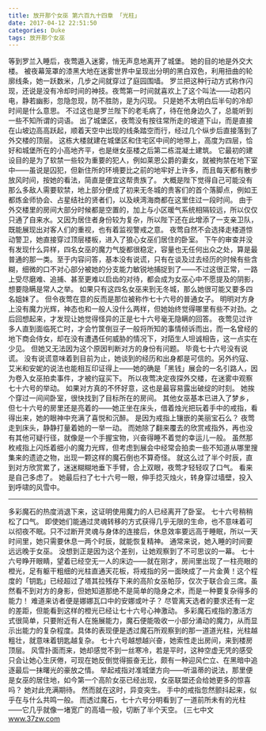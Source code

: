 ```yaml
---
title: 放开那个女巫 第六百九十四章 「光柱」
date: 2017-04-12 22:51:50
categories: Duke
tags: 放开那个女巫
---
```


等到罗兰入睡后，夜莺遁入迷雾，悄无声息地离开了城堡。
她的目的地是外交大楼。
被夜幕笼罩的漆黑大地在迷雾世界中呈现出分明的黑白双色，利用扭曲的轮廓线条，她一跃数米，几步之间就穿过了庭园围墙。
罗兰把这种行动方式称作闪现，还说是没有冷却时间的神技。夜莺第一时间就喜欢上了这个叫法——动若闪电，静若幽影，忽隐忽现，防不胜防，是为闪现。
只是她不太明白后半句的冷却时间是什么意思。
不过这也是罗兰陛下的老毛病了，待在他身边久了，总能听到一些不知所谓的词语。
出了城堡区，夜莺没有按往常所走的坡道下山，而是直接在山坡边高高跃起，顺着天空中出现的线条踏空而行，经过几个纵步后直接落到了外交楼的顶层。
这栋大楼就建在城堡区和住宅区中间的地带上，高度为四层，恰好和城堡所在的小高地齐平，也是继女巫楼之后第二栋混凝土建筑。
它最初的建设目的是为了软禁一些较为重要的犯人，例如莱恩公爵的妻女，就被拘禁在地下室中——虽说是囚犯，但新住所的环境要比之前的地牢好上许多，而且每天都有散步放风时间，按她的看法，简直是便宜这帮贵族了。
大概是陛下觉得自己可能没有那么多敌人需要软禁，地上部分便成了初来无冬城的贵客们的首个落脚点，例如王都炼金师协会、占星结社的贤者们，以及峡湾海商都在这里住过一段时间。
由于外交楼里的房间大部分时候都是空置的，加上与小区暖气系统相隔较远，所以仅仅只通了自来水。又因为居住者身份较为复杂，所以陛下还在此增添了一支亲卫队，既能展现出对客人们的重视，也有着监视警戒之意。
夜莺自然不会选择走楼道惊动警卫，她直接穿过顶层楼板，进入了狼心女巫们居住的卧室。
下午的审查并没有发现什么异样，四名女巫的魔力气旋都很稳定，容量也无任何出众之处，算是最普通的那一类。至于内容问答，基本没有说谎，只有在谈及过去经历的时候有些含糊，细微的口不对心部分被她的分支能力敏锐地捕捉到了——不过这很正常，一路上受尽磨难、追捕、甚至更难以启齿的对待，都会成为女巫心中不愿提及的阴影，想要隐瞒是常人之举。
如果只有这四名女巫来到无冬城，那么她很可能又要多四名姐妹了。
但令夜莺在意的反而是那位被称作七十六号的普通女子。
明明对方身上没有魔力光辉，神态也和一般人没什么两样，但她始终觉得哪里有些不对劲。之后回想起来，才发现让她觉得怪异的正是七十六号毫无隐瞒的回答。
夜莺见过许多人直到面临死亡时，才会竹筐倒豆子一般将所知的事情倾诉而出，而一名曾经的地下商会侍女，却在没有遭遇任何威胁的情况下，对陌生人坦诚相告，这一点实在少见。
但她又无法因为这个原因判断对方的身份有问题。
毕竟七十六号没有说谎。
没有说谎意味着到目前为止，她谈到的经历和出身都是可信的。另外约寇、艾米和安妮的说法也能相互印证得上——她的确是「黑钱」展会的一名引路人，因为卷入女巫拍卖事件，才被约寇买下。
所以夜莺决定夜探外交楼，在迷雾中观察七十六号的举动。
如果对方真的不怀好意，这也是最容易露出破绽的时刻。
她挨个穿过一间间卧室，很快找到了目标所在的房间。
其他女巫基本已进入了梦乡，但七十六号的房里还是亮着的——她正坐在床头，借着烛光把玩着手中的戒指，看得出来，她的眼神中充满了喜悦和沉醉。
是因为戒指上镶嵌的美丽宝石么？
夜莺走到床头，静静打量着她的一举一动。
而她除了翻来覆去的欣赏戒指外，再也没有其他可疑行径，就像是一个手握宝物，兴奋得睡不着觉的幸运儿一般。
虽然那枚戒指上闪烁着细小的魔力光辉，但考虑到展会中经常会拍卖一些不知道从哪里搜集来的遗迹之物，出现一颗这样的魔石倒也不算奇怪。
就这么过了半个时辰，直到对方欣赏累了，迷迷糊糊地垂下手臂，合上双眼，夜莺才轻轻叹了口气。
看来是自己多虑了。
她最后扫了七十六号一眼，伸手捻灭烛火，转身穿过墙壁，投入到呼啸的风雪中。
*******************
多彩魔石的热度消退下来，这证明使用魔力的人已经离开了卧室。
七十六号稍稍松了口气。
即使她们能通过灵魂转移的方式获得几乎无限的生命，也不意味着可以彻夜不眠。只不过断开灵魂与身体的连接后，休息效率要远高于睡眠，所以一天时间里，她只需要休息一两个时辰，就能恢复精神。
通常来说，她入睡的时间要远远晚于女巫。
没想到正是因为这个差别，让她观察到了不可思议的一幕。
七十六号睁开眼睛，望着已经空无一人的床边——就在刚才，房间里出现了一柱亮眼的橙光，足有躯干粗细的光柱直通天花板，将戒指的另一面映成了一片金黄！这个程度的「钥匙」已经超过了塔其拉残存下来的高阶女巫帕莎，仅次于联合会三席。虽然看不到对方的身影，但她知道那绝不是简单的隐身之术，而是一种要复杂得多的能力！
难道来访者便是娜娜瓦口中的安娜或叶子？
尽管离天选者的要求还有一定的差距，但能看到这样的橙光已经让七十六号心神激动。
多彩魔石戒指的激活方式很简单，只要附近有人在施展能力，魔石便能吸收一小部分涌动的魔力，从而显示出能力的复杂程度。具体的表现便是透过魔石所观察到的那一道道光柱，光柱越粗壮，就意味着钥匙越复杂。
七十六号越想越兴奋，她索性走出房间，来到楼房顶层。
风雪扑面而来，她却感觉不到一丝寒冷，若是平时，这种空虚无凭的感受只会让她心生厌倦，可现在她反倒觉得振奋无比，颇有一种迎风伫立、在黑暗中追逐最后一抹曙光的豪放之情。
举起戒指对准城堡方向——听温蒂的说法，那里便是女巫的居住地，如今第一个高阶女巫已经出现，女巫联盟还会给她更多的惊喜吗？
她对此充满期待。
然而就在这时，异变突生。
手中的戒指忽然颤抖起来，似乎在与什么共鸣一般。
而透过魔石，七十六号分明看到了一道前所未有的光柱——它几乎就像一堵宽广的高墙一般，切断了半个天空。
(三七中文 www.37zw.com
